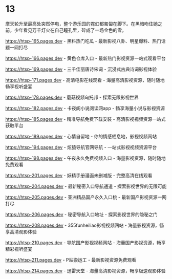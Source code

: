 # 13
摩天轮升至最高处突然停电，整个游乐园的霓虹都匍匐在脚下。在黑暗吻住她之前，少年看见万千灯火在自己瞳孔里，碎成了一场金色的雪。

https://htsp-165.pages.dev - 黑料热门吃瓜 - 最新影视八卦、明星爆料、热门话题一网打尽

https://htsp-166.pages.dev - 黄色仓库入口 - 最新热门影视资源一站式观看平台

https://htsp-169.pages.dev - 三千佳丽唐诗宋词 - 沉浸式古典诗词影视体验

https://htsp-171.pages.dev - 高清电影在线观看 - 海量高清影视资源，随时随地畅享视听盛宴

https://htsp-178.pages.dev - 蘑菇视频乌托邦 - 探索无限影视世界

https://htsp-182.pages.dev - 卡夜阁小说阅读网app - 畅享海量小说与影视资源

https://htsp-185.pages.dev - 精准导航免费下载安装 - 高清影视视频资源一站式获取平台

https://htsp-189.pages.dev - 心情自留地 - 你的情感栖息地，影视视频网站

https://htsp-194.pages.dev - 炫猿导航官网导航 - 一站式影视视频资源平台

https://htsp-198.pages.dev - 午夜永久免费视频入口 - 海量影视资源，随时随地免费观看

https://htsp-201.pages.dev - 妖精手册漫画未删减版 - 完整高清在线观看

https://htsp-204.pages.dev - 最新秘密入口导航通道 - 探索影视世界的无限可能

https://htsp-205.pages.dev - 亚洲精品国产永久入口桃 - 最新国产影视资源一网打尽

https://htsp-206.pages.dev - 秘密导航入口地址 - 探索影视世界的隐秘之门

https://htsp-208.pages.dev - 355funheiliao影视视频网站 - 海量影视资源，畅享高清观影体验

https://htsp-210.pages.dev - 导航国产影视视频网站 - 海量国产影视资源，畅享精彩视听盛宴

https://htsp-211.pages.dev - P站搬运工 - 最新影视资源免费观看

https://htsp-214.pages.dev - 迅雷天堂 - 海量高清影视资源，畅享极速观影体验
